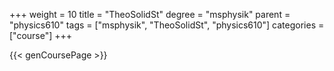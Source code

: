 +++
weight = 10
title = "TheoSolidSt"
degree = "msphysik"
parent = "physics610"
tags = ["msphysik", "TheoSolidSt", "physics610"]
categories = ["course"]
+++

{{< genCoursePage >}}
